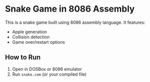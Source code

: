# Snake Game in 8086 Assembly

This is a snake game built using 8086 assembly language. It features:

- Apple generation
- Collision detection
- Game over/restart options

## How to Run

1. Open in DOSBox or 8086 emulator
2. Run `snake.com` (or your compiled file)
